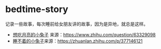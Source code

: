 # bedtime-story

记录一些故事，每次睡前给女朋友讲的故事，因为是异地，就总是这样。

- [想吃月亮的小兔子](./001-bunny-who-wants-to-eat-the-moon.md) 来源：https://www.zhihu.com/question/63329098
- [睡不着的小兔子](./001-bunny-who-wants-to-eat-the-moon.md)来源：https://zhuanlan.zhihu.com/p/377146121


